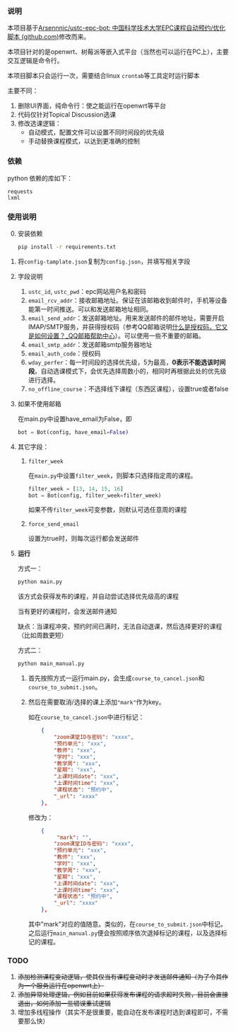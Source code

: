 ### 说明

本项目基于[Arsennnic/ustc-epc-bot: 中国科学技术大学EPC课程自动预约/优化脚本 (github.com)](https://github.com/Arsennnic/ustc-epc-bot)修改而来。

本项目针对的是openwrt、树莓派等嵌入式平台（当然也可以运行在PC上），主要交互逻辑是命令行。

本项目脚本只会运行一次，需要结合linux `crontab`等工具定时运行脚本

主要不同：

1. 删除UI界面，纯命令行：使之能运行在openwrt等平台
2. 代码仅针对Topical Discussion选课
3. 修改选课逻辑：
   - 自动模式，配置文件可以设置不同时间段的优先级
   - 手动替换课程模式，以达到更准确的控制

### 依赖

python 依赖的库如下：

```
requests
lxml
```

### 使用说明

0. 安装依赖

   ```bash
   pip install -r requirements.txt
   ```

1. 将`config-tamplate.json`复制为`config.json`，并填写相关字段

2. 字段说明

   1. `ustc_id`, `ustc_pwd`：epc网站用户名和密码
   2. `email_rcv_addr`：接收邮箱地址。保证在该邮箱收到邮件时，手机等设备能第一时间推送。可以和发送邮箱地址相同。
   3. `email_send_addr`：发送邮箱地址。用来发送邮件的邮件地址，需要开启IMAP/SMTP服务，并获得授权码（参考QQ邮箱说明[什么是授权码，它又是如何设置？_QQ邮箱帮助中心](https://service.mail.qq.com/cgi-bin/help?subtype=1&&id=28&&no=1001256)）。可以使用一些不重要的邮箱。
   4. `email_smtp_addr`：发送邮箱smtp服务器地址
   5. `email_auth_code`：授权码
   6. `wday_perfer`：每一时间段的选择优先级，5为最高，**0表示不能选该时间段**。自动选课模式下，会优先选择周数小的，相同时再根据此处的优先级进行选择。
   7. `no_offline_course`：不选择线下课程（东西区课程），设置true或者false

3. 如果不使用邮箱

   在main.py中设置have_email为False，即

   ```python
   bot = Bot(config, have_email=False)
   ```

4. 其它字段：

   1. `filter_week`

       在`main.py`中设置`filter_week`，则脚本只选择指定周的课程。
   
       ```python
       filter_week = [13, 14, 15, 16]
       bot = Bot(config, filter_week=filter_week)
       ```
   
       如果不传`filter_week`可变参数，则默认可选任意周的课程
   
   2. `force_send_email`
   
       设置为true时，则每次运行都会发送邮件
   
4. **运行**

   方式一：

   ```bash
   python main.py
   ```

   该方式会获得发布的课程，并自动尝试选择优先级高的课程

   当有更好的课程时，会发送邮件通知

   缺点：当课程冲突，预约时间已满时，无法自动退课，然后选择更好的课程（比如周数更短）

   方式二：
   
   ```bash
   python main_manual.py
   ```

   1. 首先按照方式一运行main.py，会生成`course_to_cancel.json`和`course_to_submit.json`。

   2. 然后在需要取消/选择的课上添加`"mark"`作为key。
   
       如在`course_to_cancel.json`中进行标记：
       
       ```json
           {
               "zoom课堂ID与密码": "xxxx",
               "预约单元": "xxx",
               "教师": "xxx",
               "学时": "xxx",
               "教学周": "xxx",
               "星期": "xxx",
               "上课时间date": "xxx",
               "上课时间time": "xxx",
               "课程状态": "预约中",
               "_url": "xxxx"
           },
       ```
   
       修改为：
       
       ```json
           {
            	"mark": "",
               "zoom课堂ID与密码": "xxxx",
               "预约单元": "xxx",
               "教师": "xxx",
               "学时": "xxx",
               "教学周": "xxx",
               "星期": "xxx",
               "上课时间date": "xxx",
               "上课时间time": "xxx",
               "课程状态": "预约中",
               "_url": "xxxx"
           },
       ```
       
       其中"mark"对应的值随意。类似的，在`course_to_submit.json`中标记。之后运行`main_manual.py`便会按照顺序依次退掉标记的课程，以及选择标记的课程。
       

### TODO

1. ~~添加检测课程变动逻辑，使其仅当有课程变动时才发送邮件通知（为了令其作为一个服务运行在openwrt上）~~
2. ~~添加异常处理逻辑，例如目前如果获得发布课程的请求超时失败，目前会直接退出，如何添加一些错误重试逻辑~~
3. 增加多线程操作（其实不是很重要，能自动在发布课程时选到课程即可，不需要那么快）

